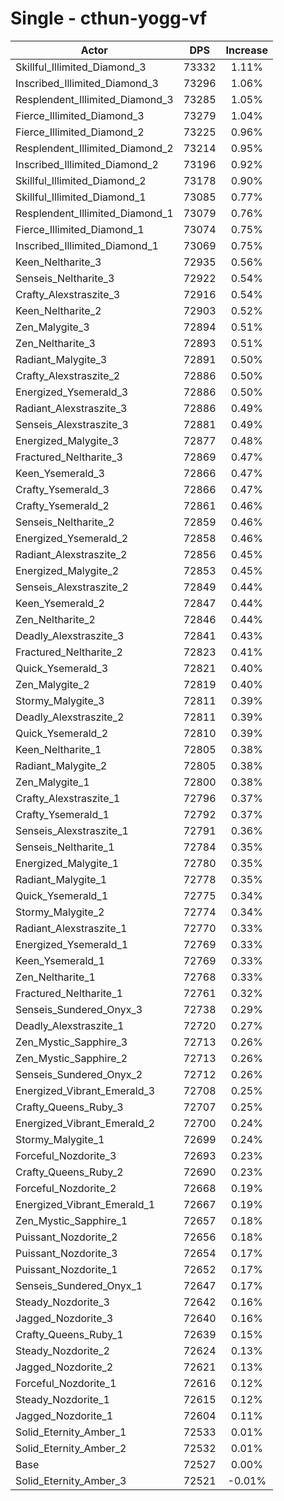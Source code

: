 # Single - cthun-yogg-vf
| Actor | DPS | Increase |
|---|:---:|:---:|
|Skillful_Illimited_Diamond_3|73332|1.11%|
|Inscribed_Illimited_Diamond_3|73296|1.06%|
|Resplendent_Illimited_Diamond_3|73285|1.05%|
|Fierce_Illimited_Diamond_3|73279|1.04%|
|Fierce_Illimited_Diamond_2|73225|0.96%|
|Resplendent_Illimited_Diamond_2|73214|0.95%|
|Inscribed_Illimited_Diamond_2|73196|0.92%|
|Skillful_Illimited_Diamond_2|73178|0.90%|
|Skillful_Illimited_Diamond_1|73085|0.77%|
|Resplendent_Illimited_Diamond_1|73079|0.76%|
|Fierce_Illimited_Diamond_1|73074|0.75%|
|Inscribed_Illimited_Diamond_1|73069|0.75%|
|Keen_Neltharite_3|72935|0.56%|
|Senseis_Neltharite_3|72922|0.54%|
|Crafty_Alexstraszite_3|72916|0.54%|
|Keen_Neltharite_2|72903|0.52%|
|Zen_Malygite_3|72894|0.51%|
|Zen_Neltharite_3|72893|0.51%|
|Radiant_Malygite_3|72891|0.50%|
|Crafty_Alexstraszite_2|72886|0.50%|
|Energized_Ysemerald_3|72886|0.50%|
|Radiant_Alexstraszite_3|72886|0.49%|
|Senseis_Alexstraszite_3|72881|0.49%|
|Energized_Malygite_3|72877|0.48%|
|Fractured_Neltharite_3|72869|0.47%|
|Keen_Ysemerald_3|72866|0.47%|
|Crafty_Ysemerald_3|72866|0.47%|
|Crafty_Ysemerald_2|72861|0.46%|
|Senseis_Neltharite_2|72859|0.46%|
|Energized_Ysemerald_2|72858|0.46%|
|Radiant_Alexstraszite_2|72856|0.45%|
|Energized_Malygite_2|72853|0.45%|
|Senseis_Alexstraszite_2|72849|0.44%|
|Keen_Ysemerald_2|72847|0.44%|
|Zen_Neltharite_2|72846|0.44%|
|Deadly_Alexstraszite_3|72841|0.43%|
|Fractured_Neltharite_2|72823|0.41%|
|Quick_Ysemerald_3|72821|0.40%|
|Zen_Malygite_2|72819|0.40%|
|Stormy_Malygite_3|72811|0.39%|
|Deadly_Alexstraszite_2|72811|0.39%|
|Quick_Ysemerald_2|72810|0.39%|
|Keen_Neltharite_1|72805|0.38%|
|Radiant_Malygite_2|72805|0.38%|
|Zen_Malygite_1|72800|0.38%|
|Crafty_Alexstraszite_1|72796|0.37%|
|Crafty_Ysemerald_1|72792|0.37%|
|Senseis_Alexstraszite_1|72791|0.36%|
|Senseis_Neltharite_1|72784|0.35%|
|Energized_Malygite_1|72780|0.35%|
|Radiant_Malygite_1|72778|0.35%|
|Quick_Ysemerald_1|72775|0.34%|
|Stormy_Malygite_2|72774|0.34%|
|Radiant_Alexstraszite_1|72770|0.33%|
|Energized_Ysemerald_1|72769|0.33%|
|Keen_Ysemerald_1|72769|0.33%|
|Zen_Neltharite_1|72768|0.33%|
|Fractured_Neltharite_1|72761|0.32%|
|Senseis_Sundered_Onyx_3|72738|0.29%|
|Deadly_Alexstraszite_1|72720|0.27%|
|Zen_Mystic_Sapphire_3|72713|0.26%|
|Zen_Mystic_Sapphire_2|72713|0.26%|
|Senseis_Sundered_Onyx_2|72712|0.26%|
|Energized_Vibrant_Emerald_3|72708|0.25%|
|Crafty_Queens_Ruby_3|72707|0.25%|
|Energized_Vibrant_Emerald_2|72700|0.24%|
|Stormy_Malygite_1|72699|0.24%|
|Forceful_Nozdorite_3|72693|0.23%|
|Crafty_Queens_Ruby_2|72690|0.23%|
|Forceful_Nozdorite_2|72668|0.19%|
|Energized_Vibrant_Emerald_1|72667|0.19%|
|Zen_Mystic_Sapphire_1|72657|0.18%|
|Puissant_Nozdorite_2|72656|0.18%|
|Puissant_Nozdorite_3|72654|0.17%|
|Puissant_Nozdorite_1|72652|0.17%|
|Senseis_Sundered_Onyx_1|72647|0.17%|
|Steady_Nozdorite_3|72642|0.16%|
|Jagged_Nozdorite_3|72640|0.16%|
|Crafty_Queens_Ruby_1|72639|0.15%|
|Steady_Nozdorite_2|72624|0.13%|
|Jagged_Nozdorite_2|72621|0.13%|
|Forceful_Nozdorite_1|72616|0.12%|
|Steady_Nozdorite_1|72615|0.12%|
|Jagged_Nozdorite_1|72604|0.11%|
|Solid_Eternity_Amber_1|72533|0.01%|
|Solid_Eternity_Amber_2|72532|0.01%|
|Base|72527|0.00%|
|Solid_Eternity_Amber_3|72521|-0.01%|
